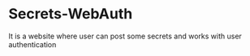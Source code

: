 # Secrets-WebAuth
It is a website where user can post some secrets and works with user authentication
